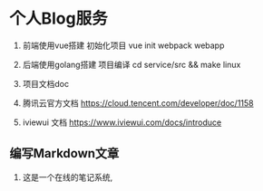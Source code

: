 #  个人Blog服务

1. 前端使用vue搭建
    初始化项目 vue init webpack  webapp

2. 后端使用golang搭建
    项目编译 cd service/src && make linux

3. 项目文档doc

4. 腾讯云官方文档 https://cloud.tencent.com/developer/doc/1158

5. iviewui 文档 https://www.iviewui.com/docs/introduce

## 编写Markdown文章

1. 这是一个在线的笔记系统,

